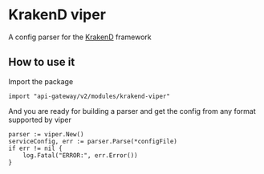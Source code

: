 # KrakenD viper

A config parser for the [KrakenD](http://krakend.io/) framework

## How to use it

Import the package

	import "api-gateway/v2/modules/krakend-viper"

And you are ready for building a parser and get the config from any format supported by viper

	parser := viper.New()
	serviceConfig, err := parser.Parse(*configFile)
	if err != nil {
		log.Fatal("ERROR:", err.Error())
	}
